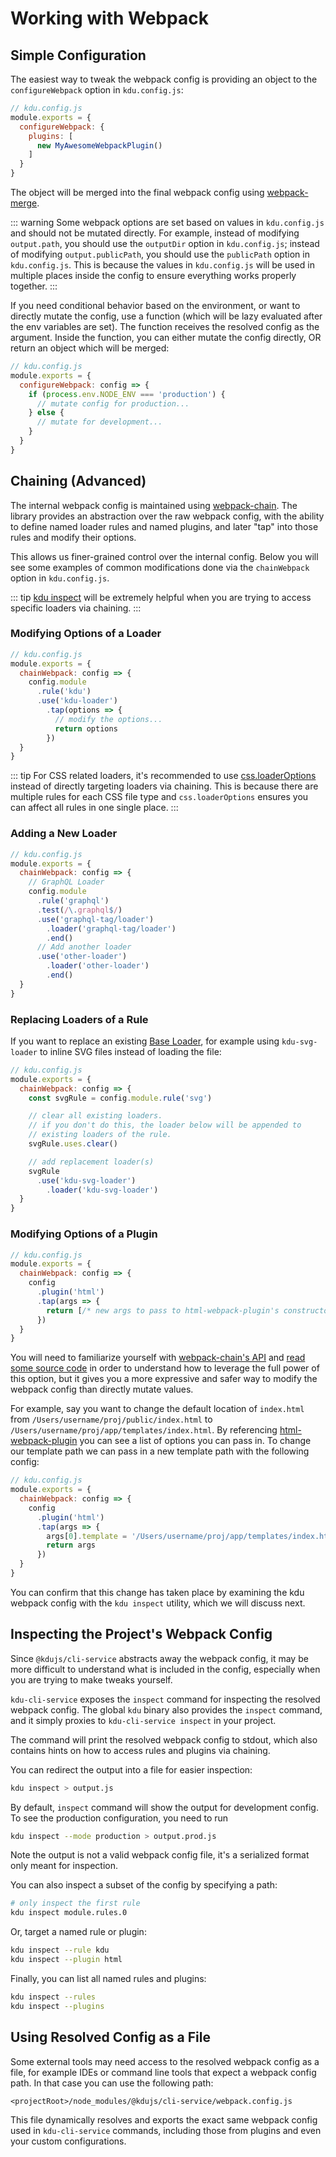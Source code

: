 # Working with Webpack

## Simple Configuration

The easiest way to tweak the webpack config is providing an object to the `configureWebpack` option in `kdu.config.js`:

``` js
// kdu.config.js
module.exports = {
  configureWebpack: {
    plugins: [
      new MyAwesomeWebpackPlugin()
    ]
  }
}
```

The object will be merged into the final webpack config using [webpack-merge](https://github.com/survivejs/webpack-merge).

::: warning
Some webpack options are set based on values in `kdu.config.js` and should not be mutated directly. For example, instead of modifying `output.path`, you should use the `outputDir` option in `kdu.config.js`; instead of modifying `output.publicPath`, you should use the `publicPath` option in `kdu.config.js`. This is because the values in `kdu.config.js` will be used in multiple places inside the config to ensure everything works properly together.
:::

If you need conditional behavior based on the environment, or want to directly mutate the config, use a function (which will be lazy evaluated after the env variables are set). The function receives the resolved config as the argument. Inside the function, you can either mutate the config directly, OR return an object which will be merged:

``` js
// kdu.config.js
module.exports = {
  configureWebpack: config => {
    if (process.env.NODE_ENV === 'production') {
      // mutate config for production...
    } else {
      // mutate for development...
    }
  }
}
```

## Chaining (Advanced)

The internal webpack config is maintained using [webpack-chain](https://github.com/mozilla-neutrino/webpack-chain). The library provides an abstraction over the raw webpack config, with the ability to define named loader rules and named plugins, and later "tap" into those rules and modify their options.

This allows us finer-grained control over the internal config. Below you will see some examples of common modifications done via the `chainWebpack` option in `kdu.config.js`.

::: tip
[kdu inspect](#inspecting-the-project-s-webpack-config) will be extremely helpful when you are trying to access specific loaders via chaining.
:::

### Modifying Options of a Loader

``` js
// kdu.config.js
module.exports = {
  chainWebpack: config => {
    config.module
      .rule('kdu')
      .use('kdu-loader')
        .tap(options => {
          // modify the options...
          return options
        })
  }
}
```

::: tip
For CSS related loaders, it's recommended to use [css.loaderOptions](../config/#css-loaderoptions) instead of directly targeting loaders via chaining. This is because there are multiple rules for each CSS file type and `css.loaderOptions` ensures you can affect all rules in one single place.
:::

### Adding a New Loader

``` js
// kdu.config.js
module.exports = {
  chainWebpack: config => {
    // GraphQL Loader
    config.module
      .rule('graphql')
      .test(/\.graphql$/)
      .use('graphql-tag/loader')
        .loader('graphql-tag/loader')
        .end()
      // Add another loader
      .use('other-loader')
        .loader('other-loader')
        .end()
  }
}
```

### Replacing Loaders of a Rule

If you want to replace an existing [Base Loader](https://github.com/kdujs/kdu-cli/tree/main/packages/%40kdujs/cli-service/lib/config/base.js), for example using `kdu-svg-loader` to inline SVG files instead of loading the file:

``` js
// kdu.config.js
module.exports = {
  chainWebpack: config => {
    const svgRule = config.module.rule('svg')

    // clear all existing loaders.
    // if you don't do this, the loader below will be appended to
    // existing loaders of the rule.
    svgRule.uses.clear()

    // add replacement loader(s)
    svgRule
      .use('kdu-svg-loader')
        .loader('kdu-svg-loader')
  }
}
```

### Modifying Options of a Plugin

``` js
// kdu.config.js
module.exports = {
  chainWebpack: config => {
    config
      .plugin('html')
      .tap(args => {
        return [/* new args to pass to html-webpack-plugin's constructor */]
      })
  }
}
```

You will need to familiarize yourself with [webpack-chain's API](https://github.com/mozilla-neutrino/webpack-chain#getting-started) and [read some source code](https://github.com/kdujs/kdu-cli/tree/main/packages/%40kdujs/cli-service/lib/config) in order to understand how to leverage the full power of this option, but it gives you a more expressive and safer way to modify the webpack config than directly mutate values.

For example, say you want to change the default location of `index.html` from `/Users/username/proj/public/index.html` to `/Users/username/proj/app/templates/index.html`. By referencing [html-webpack-plugin](https://github.com/jantimon/html-webpack-plugin#options) you can see a list of options you can pass in. To change our template path we can pass in a new template path with the following config:

``` js
// kdu.config.js
module.exports = {
  chainWebpack: config => {
    config
      .plugin('html')
      .tap(args => {
        args[0].template = '/Users/username/proj/app/templates/index.html'
        return args
      })
  }
}
```

You can confirm that this change has taken place by examining the kdu webpack config with the `kdu inspect` utility, which we will discuss next.

## Inspecting the Project's Webpack Config

Since `@kdujs/cli-service` abstracts away the webpack config, it may be more difficult to understand what is included in the config, especially when you are trying to make tweaks yourself.

`kdu-cli-service` exposes the `inspect` command for inspecting the resolved webpack config. The global `kdu` binary also provides the `inspect` command, and it simply proxies to `kdu-cli-service inspect` in your project.

The command will print the resolved webpack config to stdout, which also contains hints on how to access rules and plugins via chaining.

You can redirect the output into a file for easier inspection:

```bash
kdu inspect > output.js
```
By default, `inspect` command will show the output for development config. To see the production configuration, you need to run

```bash
kdu inspect --mode production > output.prod.js
```

Note the output is not a valid webpack config file, it's a serialized format only meant for inspection.

You can also inspect a subset of the config by specifying a path:

```bash
# only inspect the first rule
kdu inspect module.rules.0
```

Or, target a named rule or plugin:

```bash
kdu inspect --rule kdu
kdu inspect --plugin html
```

Finally, you can list all named rules and plugins:

```bash
kdu inspect --rules
kdu inspect --plugins
```

## Using Resolved Config as a File

Some external tools may need access to the resolved webpack config as a file, for example IDEs or command line tools that expect a webpack config path. In that case you can use the following path:

```
<projectRoot>/node_modules/@kdujs/cli-service/webpack.config.js
```

This file dynamically resolves and exports the exact same webpack config used in `kdu-cli-service` commands, including those from plugins and even your custom configurations.
